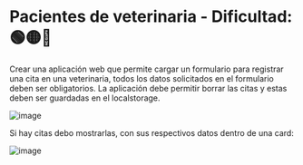 # Pacientes de veterinaria - Dificultad:  🟢🟡🔴

Crear una aplicación web que permite cargar un formulario para registrar una cita en una veterinaria, todos los datos solicitados en el formulario deben ser obligatorios.
La aplicación debe permitir borrar las citas y estas deben ser guardadas en el localstorage.

![image](https://github.com/GuillermoA231/tp-react-9/assets/88256765/37c93f16-364c-4689-ae05-2d3551d214e2)


Si hay citas debo mostrarlas, con sus respectivos datos dentro de una card:

![image](https://github.com/GuillermoA231/tp-react-9/assets/88256765/6fca700e-eaba-4e4c-9653-959d6b438d32)
